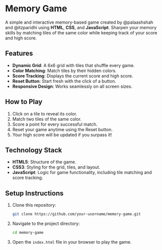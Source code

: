 # Memory Game

A simple and interactive memory-based game created by @palaashshah and @itzparidhi using **HTML**, **CSS**, and **JavaScript**. Sharpen your memory skills by matching tiles of the same color while keeping track of your score and high score.

## Features

- **Dynamic Grid**: A 6x6 grid with tiles that shuffle every game.
- **Color Matching**: Match tiles by their hidden colors.
- **Score Tracking**: Displays the current score and high score.
- **Reset Button**: Start fresh with the click of a button.
- **Responsive Design**: Works seamlessly on all screen sizes.

## How to Play

1. Click on a tile to reveal its color.
2. Match two tiles of the same color.
3. Score a point for every successful match.
4. Reset your game anytime using the Reset button.
5. Your high score will be updated if you surpass it!

## Technology Stack

- **HTML5**: Structure of the game.
- **CSS3**: Styling for the grid, tiles, and layout.
- **JavaScript**: Logic for game functionality, including tile matching and score tracking.

## Setup Instructions

1. Clone this repository:

   ```bash
   git clone https://github.com/your-username/memory-game.git
   ```

2. Navigate to the project directory:

   ```bash
   cd memory-game
   ```

3. Open the `index.html` file in your browser to play the game.
